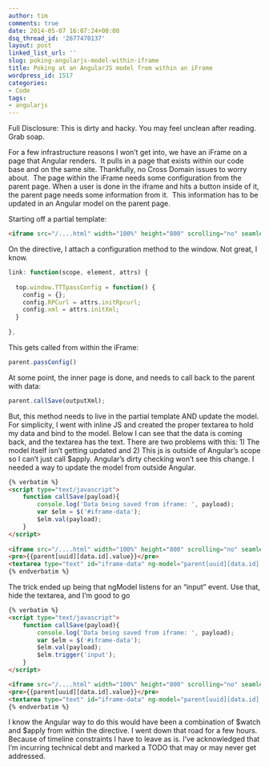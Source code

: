 ```yaml
---
author: tim
comments: true
date: 2014-05-07 16:07:24+00:00
dsq_thread_id: '2677470137'
layout: post
linked_list_url: ''
slug: poking-angularjs-model-within-iframe
title: Poking at an AngularJS model from within an iFrame
wordpress_id: 1517
categories:
- Code
tags:
- angularjs
---
```


Full Disclosure: This is dirty and hacky. You may feel unclean after reading.
Grab soap. 

For a few infrastructure reasons I won’t get into, we have an
iFrame on a page that Angular renders.  It pulls in a page that exists within
our code base and on the same site. Thankfully, no Cross Domain issues to
worry about.  The page within the iFrame needs some configuration from the
parent page. When a user is done in the iframe and hits a button inside of it,
the parent page needs some information from it.  This information has to be
updated in an Angular model on the parent page. 

Starting off a partial
template: 

```HTML
<iframe src="/....html" width="100%" height="800" scrolling="no" seamless="seamless" style="border:0;"></iframe>
```

On the directive, I attach a configuration method to the window. Not great, I know.

```javascript
link: function(scope, element, attrs) {
 
  top.window.TTTpassConfig = function() {
    config = {};
    config.RPCurl = attrs.initRpcurl;
    config.xml = attrs.initXml;
  }
 
},
```

This gets called from within the iFrame:

```javascript
parent.passConfig()
```

At some point, the inner page is done, and needs to call back to the parent with data:

```javascript
parent.callSave(outputXml);
```

But, this method needs to live in the partial template AND update the model. For simplicity, I went with inline JS and created the proper textarea to hold my data and bind to the model. Below I can see that the data is coming back, and the textarea has the text. There are two problems with this: 1) The model itself isn’t getting updated and 2) This js is outside of Angular’s scope so I can’t just call $apply. Angular’s dirty checking won’t see this change. I needed a way to update the model from outside Angular.


```HTML
{% verbatim %}
<script type="text/javascript">
    function callSave(payload){
        console.log('Data being saved from iframe: ', payload);
        var $elm = $('#iframe-data');
        $elm.val(payload);
    }
</script>
 
<iframe src="/....html" width="100%" height="800" scrolling="no" seamless="seamless" style="border:0;"></iframe>
<pre>{{parent[uuid][data.id].value}}</pre>
<textarea type="text" id="iframe-data" ng-model="parent[uuid][data.id].value" data-name="{{data.name}}" data-id="{{data.id}}" value="{{data.value}}"></textarea>
{% endverbatim %}
```

The trick ended up being that ngModel listens for an “input” event. Use that, hide the textarea, and I’m good to go

```HTML
{% verbatim %}
<script type="text/javascript">
    function callSave(payload){
        console.log('Data being saved from iframe: ', payload);
        var $elm = $('#iframe-data');
        $elm.val(payload);
        $elm.trigger('input');
    }
</script>

<iframe src="/....html" width="100%" height="800" scrolling="no" seamless="seamless" style="border:0;"></iframe>
<pre>{{parent[uuid][data.id].value}}</pre>
<textarea type="text" id="iframe-data" ng-model="parent[uuid][data.id].value" data-name="{{data.name}}" data-id="{{data.id}}" value="{{data.value}}" style="display: none;"></textarea>
{% endverbatim %}
```

I know the Angular way to do this would have been a combination of $watch and $apply from within the directive. I went down that road for a few hours. Because of timeline constraints I have to leave as is. I’ve acknowledged that I’m incurring technical debt and marked a TODO that may or may never get addressed.